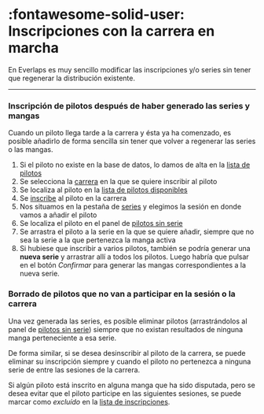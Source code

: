 # :fontawesome-solid-user: Inscripciones con la carrera en marcha

En Everlaps es muy sencillo modificar las inscripciones y/o series sin tener que regenerar la distribución existente.

---

### Inscripción de pilotos después de haber generado las series y mangas

Cuando un piloto llega tarde a la carrera y ésta ya ha comenzado, es posible añadirlo de forma sencilla sin tener que volver a regenerar las series o las mangas.

1. Si el piloto no existe en la base de datos, lo damos de alta en la [lista de pilotos](../user-guide/drivers.md)
2. Se selecciona la [carrera](../user-guide/races.md) en la que se quiere inscribir al piloto
3. Se localiza al piloto en la [lista de pilotos disponibles](../user-guide/races.md#pilotos-disponibles)
4. Se [inscribe](../user-guide/races.md#inscripciones) al piloto en la carrera
5. Nos situamos en la pestaña de [series](../user-guide/races.md#series) y elegimos la sesión en donde vamos a añadir el piloto
6. Se localiza el piloto en el panel de [pilotos sin serie](../user-guide/races.md#pilotos-sin-serie)
7. Se arrastra el piloto a la serie en la que se quiere añadir, siempre que no sea la serie a la que pertenezca la manga activa
8. Si hubiese que inscribir a varios pilotos, también se podría generar una **nueva serie** y arrastrar allí a todos los pilotos. Luego habría que pulsar en el botón *Confirmar* para generar las mangas correspondientes a la nueva serie.

### Borrado de pilotos que no van a participar en la sesión o la carrera

Una vez generada las series, es posible eliminar pilotos (arrastrándolos al panel de [pilotos sin serie](../user-guide/races.md#pilotos-sin-serie)) siempre que no existan resultados de ninguna manga perteneciente a esa serie.

De forma similar, si se desea desinscribir al piloto de la carrera, se puede eliminar su inscripción siempre y cuando el piloto no pertenezca a ninguna serie de entre las sesiones de la carrera.

Si algún piloto está inscrito en alguna manga que ha sido disputada, pero se desea evitar que el piloto participe en las siguientes sesiones, se puede marcar como *excluído* en la [lista de inscripciones](../user-guide/races.md#inscripciones).
